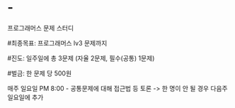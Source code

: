 # -
프로그래머스 문제 스터디

#최종목표: 프로그래머스 lv3 문제까지

#진도: 일주일에 총 3문제 (자율 2문제, 필수(공통) 1문제)

#벌금: 한 문제 당 500원

매주 일요일 PM 8:00 - 공통문제에 대해 접근법 등 토론
-> 한 명이 안 될 경우 다음주 일요일에 추가 
